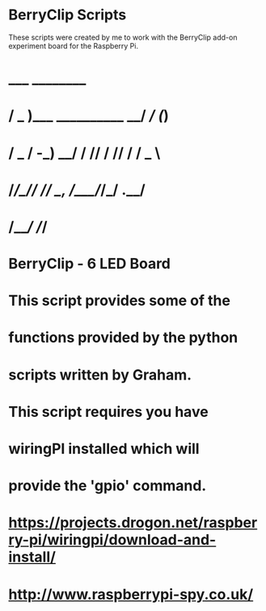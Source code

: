 BerryClip Scripts
==============

These scripts were created by me to work with the BerryClip add-on experiment board for the Raspberry Pi.


#    ___                   ________
#   / _ )___ __________ __/ ___/ (_)__
#  / _  / -_) __/ __/ // / /__/ / / _ \
# /____/\__/_/ /_/  \_, /\___/_/_/ .__/
#                  /___/        /_/
#
#       BerryClip - 6 LED Board
#
# This script provides some of the
# functions provided by the python
# scripts written by Graham.
#
# This script requires you have
# wiringPI installed which will
# provide the 'gpio' command.
# https://projects.drogon.net/raspberry-pi/wiringpi/download-and-install/
#
# http://www.raspberrypi-spy.co.uk/

